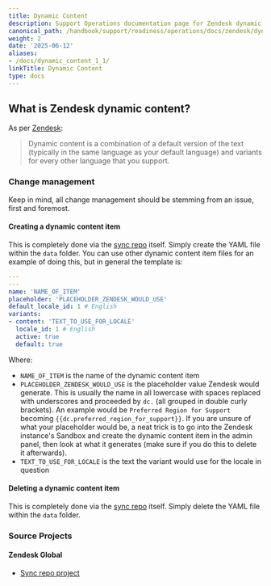 ```yaml
---
title: Dynamic Content
description: Support Operations documentation page for Zendesk dynamic content
canonical_path: /handbook/support/readiness/operations/docs/zendesk/dynamic_content
weight: 2
date: '2025-06-12'
aliases:
- /docs/dynamic_content_1_1/
linkTitle: Dynamic Content
type: docs
---
```


## What is Zendesk dynamic content?

As per
[Zendesk](https://support.zendesk.com/hc/en-us/articles/4408882999066-Providing-multiple-language-support-with-dynamic-content):

> Dynamic content is a combination of a default version of the text (typically
> in the same language as your default language) and variants for every other
> language that you support.

### Change management

Keep in mind, all change management should be stemming from an issue, first and
foremost.

#### Creating a dynamic content item

This is completely done via the
[sync repo](https://gitlab.com/gitlab-support-readiness/zendesk-global/dynamic-content)
itself. Simply create the YAML file within the `data` folder. You can use other
dynamic content item files for an example of doing this, but in general the
template is:

```yaml
---
---
name: 'NAME_OF_ITEM'
placeholder: 'PLACEHOLDER_ZENDESK_WOULD_USE'
default_locale_id: 1 # English
variants:
- content: 'TEXT_TO_USE_FOR_LOCALE'
  locale_id: 1 # English
  active: true
  default: true
```

Where:

- `NAME_OF_ITEM` is the name of the dynamic content item
- `PLACEHOLDER_ZENDESK_WOULD_USE` is the placeholder value Zendesk would
  generate. This is usually the name in all lowercase with spaces replaced with
  underscores and proceeded by `dc.` (all grouped in double curly brackets). An
  example would be `Preferred Region for Support` becoming
  `{{dc.preferred_region_for_support}}`. If you are unsure of what your
  placeholder would be, a neat trick is to go into the Zendesk instance's
  Sandbox and create the dynamic content item in the admin panel, then look at
  what it generates (make sure if you do this to delete it afterwards).
- `TEXT_TO_USE_FOR_LOCALE` is the text the variant would use for the locale in
  question

#### Deleting a dynamic content item

This is completely done via the
[sync repo](https://gitlab.com/gitlab-support-readiness/zendesk-global/dynamic-content)
itself. Simply delete the YAML file within the `data` folder.

### Source Projects

#### Zendesk Global

- [Sync repo project](https://gitlab.com/gitlab-support-readiness/zendesk-global/dynamic-content)
